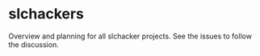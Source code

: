slchackers
==========

Overview and planning for all slchacker projects.  See the issues to follow the discussion.
